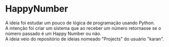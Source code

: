 # HappyNumber
A ideia foi estudar um pouco de lógica de programação usando Python. <br/>
A intenção foi criar um sistema que ao receber um número retornasse se o número passado é um Happy Number ou não. <br/>
A ideia veio do repositório de ideias nomeado "Projects" do usuário "karan".
